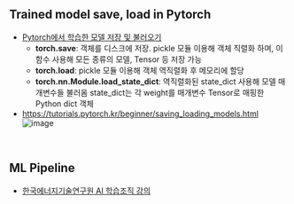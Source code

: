 ## Trained model save, load in Pytorch  
- [Pytorch에서 학습한 모델 저장 및 불러오기](https://justkode.kr/deep-learning/pytorch-save)  
  - **torch.save**: 객체를 디스크에 저장. pickle 모듈 이용해 객체 직렬화 하며, 이 함수 사용해 모든 종류의 모델, Tensor 등 저장 가능  
  - **torch.load**: pickle 모듈 이용해 객체 역직렬화 후 메모리에 할당  
  - **torch.nn.Module.load_state_dict**: 역직렬화된 state_dict 사용해 모델 매개변수들 불러옴
    state_dict는 각 weight를 매개변수 Tensor로 매핑한 Python dict 객체  
- https://tutorials.pytorch.kr/beginner/saving_loading_models.html  
![image](https://user-images.githubusercontent.com/50016477/170160464-52384a13-54e7-446a-92d0-894411844ccd.png)  

<br>

## ML Pipeline
- [한국에너지기술연구원 AI 학습조직 강의](https://jehyunlee.github.io/2022/05/24/Python-DS-101-kierlecture2/)  
